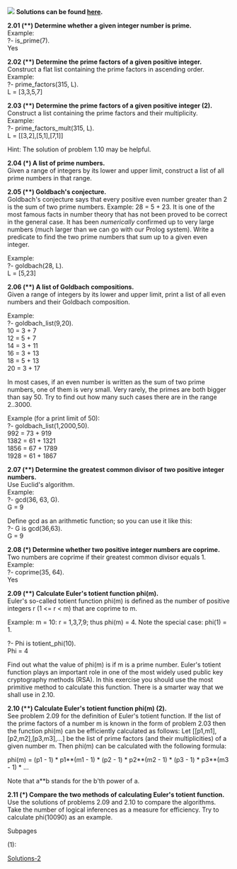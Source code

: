 
![](https://sites.google.com/site/prologsite/_/rsrc/1264864357592/home/prolog-program.gif) **Solutions can be found
[here](https://sites.google.com/site/prologsite/prolog-problems/2/solutions-2).**

**2.01 (\*\*) Determine whether a given integer number is prime.**  
Example:  
?- is_prime(7).  
Yes  
  

**2.02 (\*\*) Determine the prime factors of a given positive integer.**  
Construct a flat list containing the prime factors in ascending order.  
Example:  
?- prime_factors(315, L).  
L = \[3,3,5,7\]  
  

**2.03 (\*\*) Determine the prime factors of a given positive integer (2).**  
Construct a list containing the prime factors and their multiplicity.  
Example:  
?- prime_factors_mult(315, L).  
L = \[\[3,2\],\[5,1\],\[7,1\]\]  
  
Hint: The solution of problem 1.10 may be helpful.  
  

**2.04 (\*) A list of prime numbers.**  
Given a range of integers by its lower and upper limit, construct a list
of all prime numbers in that range.  
  

**2.05 (\*\*) Goldbach's conjecture.**  
Goldbach's conjecture says that every positive even number greater than
2 is the sum of two prime numbers. Example: 28 = 5 + 23. It is one of
the most famous facts in number theory that has not been proved to be
correct in the general case. It has been *numerically* confirmed up to
very large numbers (much larger than we can go with our Prolog system).
Write a predicate to find the two prime numbers that sum up to a given
even integer.  
  
Example:  
?- goldbach(28, L).  
L = \[5,23\]  
  

**2.06 (\*\*) A list of Goldbach compositions.**  
Given a range of integers by its lower and upper limit, print a list of
all even numbers and their Goldbach composition.  
  
Example:  
?- goldbach_list(9,20).  
10 = 3 + 7  
12 = 5 + 7  
14 = 3 + 11  
16 = 3 + 13  
18 = 5 + 13  
20 = 3 + 17  
  
In most cases, if an even number is written as the sum of two prime
numbers, one of them is very small. Very rarely, the primes are both
bigger than say 50. Try to find out how many such cases there are in the
range 2..3000.  
  
Example (for a print limit of 50):  
?- goldbach_list(1,2000,50).  
992 = 73 + 919  
1382 = 61 + 1321  
1856 = 67 + 1789  
1928 = 61 + 1867  
  

**2.07 (\*\*) Determine the greatest common divisor of two positive integer numbers.**  
Use Euclid's algorithm.  
Example:  
?- gcd(36, 63, G).  
G = 9  
  
Define gcd as an arithmetic function; so you can use it like this:  
?- G is gcd(36,63).  
G = 9  
  

**2.08 (\*) Determine whether two positive integer numbers are coprime.**  
Two numbers are coprime if their greatest common divisor equals 1.  
Example:  
?- coprime(35, 64).  
Yes  
  

**2.09 (\*\*) Calculate Euler's totient function phi(m).**  
Euler's so-called totient function phi(m) is defined as the number of
positive integers r (1 \<= r \< m) that are coprime to m.  
  
Example: m = 10: r = 1,3,7,9; thus phi(m) = 4. Note the special case:
phi(1) = 1.  
  
?- Phi is totient_phi(10).  
Phi = 4  
  
Find out what the value of phi(m) is if m is a prime number. Euler's
totient function plays an important role in one of the most widely used
public key cryptography methods (RSA). In this exercise you should use
the most primitive method to calculate this function. There is a smarter
way that we shall use in 2.10.  
  

**2.10 (\*\*) Calculate Euler's totient function phi(m) (2).**  
See problem 2.09 for the definition of Euler's totient function. If the
list of the prime factors of a number m is known in the form of problem
2.03 then the function phi(m) can be efficiently calculated as follows:
Let \[\[p1,m1\],\[p2,m2\],\[p3,m3\],...\] be the list of prime factors
(and their multiplicities) of a given number m. Then phi(m) can be
calculated with the following formula:  
  
phi(m) = (p1 - 1) \* p1\*\*(m1 - 1) \* (p2 - 1) \* p2\*\*(m2 - 1) \*
(p3 - 1) \* p3\*\*(m3 - 1) \* ...  
  
Note that a\*\*b stands for the b'th power of a.  
  

**2.11 (\*) Compare the two methods of calculating Euler's totient function.**  
Use the solutions of problems 2.09 and 2.10 to compare the algorithms.
Take the number of logical inferences as a measure for efficiency. Try
to calculate phi(10090) as an example.  
  

Subpages

(1):

<a href="/site/prologsite/prolog-problems/2/solutions-2"
dir="ltr">Solutions-2</a>
